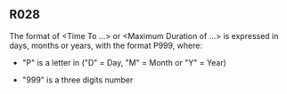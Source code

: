 ## R028
The format of &lt;Time To ...&gt; or &lt;Maximum Duration of ...&gt; is expressed in days, months or years, with the format P999, where:  
  
 - "P" is a letter in ("D" = Day, "M" = Month or "Y" = Year)   
  
 - "999" is a three digits number
